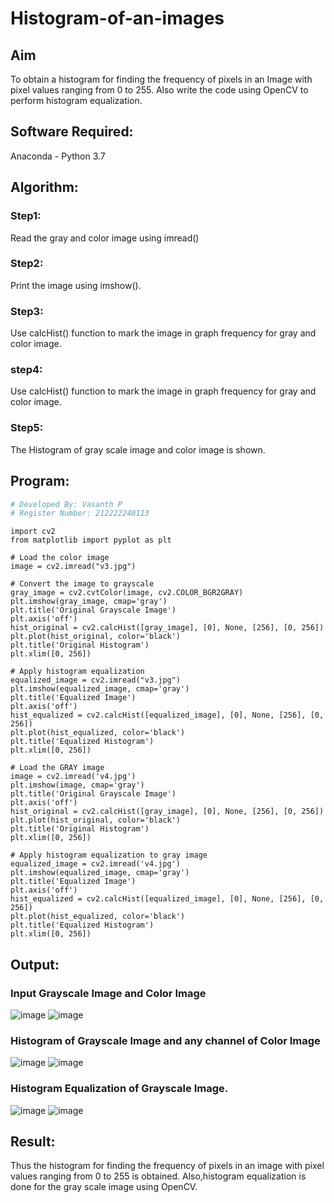# Histogram-of-an-images
## Aim
To obtain a histogram for finding the frequency of pixels in an Image with pixel values ranging from 0 to 255. Also write the code using OpenCV to perform histogram equalization.

## Software Required:
Anaconda - Python 3.7

## Algorithm:
### Step1:
Read the gray and color image using imread()

### Step2:
Print the image using imshow().



### Step3:
Use calcHist() function to mark the image in graph frequency for gray and color image.

### step4:
Use calcHist() function to mark the image in graph frequency for gray and color image.

### Step5:
The Histogram of gray scale image and color image is shown.


## Program:
```python
# Developed By: Vasanth P
# Register Number: 212222240113
```

```
import cv2
from matplotlib import pyplot as plt

# Load the color image
image = cv2.imread("v3.jpg")

# Convert the image to grayscale
gray_image = cv2.cvtColor(image, cv2.COLOR_BGR2GRAY)
plt.imshow(gray_image, cmap='gray')
plt.title('Original Grayscale Image')
plt.axis('off')
hist_original = cv2.calcHist([gray_image], [0], None, [256], [0, 256])
plt.plot(hist_original, color='black')
plt.title('Original Histogram')
plt.xlim([0, 256])

# Apply histogram equalization
equalized_image = cv2.imread("v3.jpg")
plt.imshow(equalized_image, cmap='gray')
plt.title('Equalized Image')
plt.axis('off')
hist_equalized = cv2.calcHist([equalized_image], [0], None, [256], [0, 256])
plt.plot(hist_equalized, color='black')
plt.title('Equalized Histogram')
plt.xlim([0, 256])

# Load the GRAY image
image = cv2.imread('v4.jpg')
plt.imshow(image, cmap='gray')
plt.title('Original Grayscale Image')
plt.axis('off')
hist_original = cv2.calcHist([gray_image], [0], None, [256], [0, 256])
plt.plot(hist_original, color='black')
plt.title('Original Histogram')
plt.xlim([0, 256])

# Apply histogram equalization to gray image
equalized_image = cv2.imread('v4.jpg')
plt.imshow(equalized_image, cmap='gray')
plt.title('Equalized Image')
plt.axis('off')
hist_equalized = cv2.calcHist([equalized_image], [0], None, [256], [0, 256])
plt.plot(hist_equalized, color='black')
plt.title('Equalized Histogram')
plt.xlim([0, 256])
```

## Output:
### Input Grayscale Image and Color Image

![image](https://github.com/user-attachments/assets/3744aa14-223f-4308-818f-b33bf63a9a2e)
![image](https://github.com/user-attachments/assets/301e42bb-5757-4f5d-aeb3-acd45e5acb13)

### Histogram of Grayscale Image and any channel of Color Image
![image](https://github.com/user-attachments/assets/41137140-3e5d-4df6-8dab-4c86ebbbff60)
![image](https://github.com/user-attachments/assets/d93b3181-d229-4ae3-a210-304847de9d32)


### Histogram Equalization of Grayscale Image.
![image](https://github.com/user-attachments/assets/9550c521-e495-4ac4-a13c-0694b065795c)
![image](https://github.com/user-attachments/assets/39ba12bd-f4ff-49d3-af12-f8dd96166da4)




## Result: 
Thus the histogram for finding the frequency of pixels in an image with pixel values ranging from 0 to 255 is obtained. Also,histogram equalization is done for the gray scale image using OpenCV.
